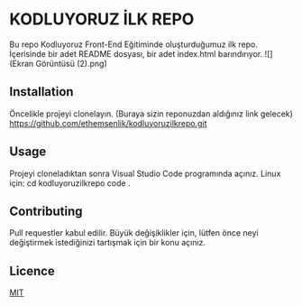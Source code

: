 # KODLUYORUZ İLK REPO
Bu repo Kodluyoruz Front-End Eğitiminde oluşturduğumuz ilk repo. İçerisinde bir adet README dosyası, bir adet index.html barındırıyor.
![](Ekran Görüntüsü (2).png)
## Installation
Öncelikle projeyi clonelayın. (Buraya sizin reponuzdan aldığınız link gelecek)
        https://github.com/ethemsenlik/kodluyoruzilkrepo.git
## Usage
Projeyi cloneladıktan sonra Visual Studio Code programında açınız.
        Linux için:
        cd kodluyoruzilkrepo
        code .
## Contributing
Pull requestler kabul edilir. Büyük değişiklikler için, lütfen önce neyi değiştirmek istediğinizi tartışmak için bir konu açınız.
## Licence
[MIT](https://choosealicense.com/licenses/mit/)

